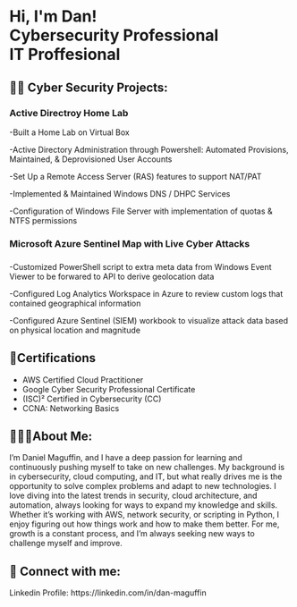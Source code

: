 <h1>Hi, I'm Dan! <br/><a>Cybersecurity Professional</a> <br/><a> IT Proffesional </a>

<h2>👨‍💻 Cyber Security Projects:</h2>

<h3>Active Directroy Home Lab</h3>

-Built a Home Lab on Virtual Box  

-Active Directory Administration through Powershell:
 Automated Provisions, Maintained, & Deprovisioned User Accounts

-Set Up a Remote Access Server (RAS) features to support NAT/PAT

-Implemented & Maintained Windows DNS / DHPC Services

-Configuration of Windows File Server with implementation of quotas & NTFS permissions 

<h3>Microsoft Azure Sentinel Map with Live Cyber Attacks<h3></h3>

-Customized PowerShell script to extra meta data from Windows Event Viewer to be forwared to API to derive geolocation data

-Configured Log Analytics Workspace in Azure to review custom logs that contained geographical information

-Configured Azure Sentinel (SIEM) workbook to visualize attack data based on physical location and magnitude 

<h2>📄Certifications</h2>

- AWS Certified Cloud Practitioner
- Google Cyber Security Professional Certificate
- (ISC)² Certified in Cybersecurity (CC)
- CCNA: Networking Basics

<h2> 🏌🏻‍♂️About Me:</h2>

I’m Daniel Maguffin, and I have a deep passion for learning and continuously pushing myself to take on new challenges. My background is in cybersecurity, cloud computing, and IT, but what really drives me is the opportunity to solve complex problems and adapt to new technologies. I love diving into the latest trends in security, cloud architecture, and automation, always looking for ways to expand my knowledge and skills. Whether it’s working with AWS, network security, or scripting in Python, I enjoy figuring out how things work and how to make them better. For me, growth is a constant process, and I’m always seeking new ways to challenge myself and improve.


<h2> 🤳 Connect with me:</h2>
Linkedin Profile: https://linkedin.com/in/dan-maguffin


<!--
 Here are some ideas to get you started:

- 🔭 I’m currently working on ...
- 🌱 I’m currently learning ...
- 👯 I’m looking to collaborate on ...
- 🤔 I’m looking for help with ...
- 💬 Ask me about ...
- 📫 How to reach me: ...
- 😄 Pronouns: ...
- ⚡ Fun fact: ...
-->
